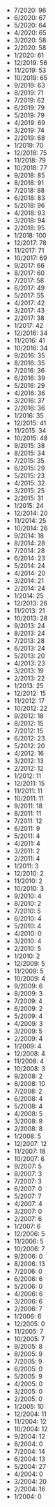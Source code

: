 *  7/2020: 96
*  6/2020: 67
*  5/2020: 64
*  4/2020: 65
*  3/2020: 58
*  2/2020: 58
*  1/2020: 61
*  12/2019: 56
*  11/2019: 53
*  10/2019: 65
*  9/2019: 63
*  8/2019: 71
*  7/2019: 62
*  6/2019: 79
*  5/2019: 79
*  4/2019: 69
*  3/2019: 74
*  2/2019: 68
*  1/2019: 70
*  12/2018: 75
*  11/2018: 79
*  10/2018: 77
*  9/2018: 85
*  8/2018: 91
*  7/2018: 88
*  6/2018: 83
*  5/2018: 96
*  4/2018: 93
*  3/2018: 94
*  2/2018: 95
*  1/2018: 100
*  12/2017: 78
*  11/2017: 71
*  10/2017: 69
*  9/2017: 66
*  8/2017: 60
*  7/2017: 58
*  6/2017: 49
*  5/2017: 55
*  4/2017: 42
*  3/2017: 43
*  2/2017: 38
*  1/2017: 42
*  12/2016: 34
*  11/2016: 41
*  10/2016: 34
*  9/2016: 35
*  8/2016: 35
*  7/2016: 36
*  6/2016: 39
*  5/2016: 29
*  4/2016: 36
*  3/2016: 37
*  2/2016: 36
*  1/2016: 35
*  12/2015: 41
*  11/2015: 34
*  10/2015: 48
*  9/2015: 38
*  8/2015: 34
*  7/2015: 35
*  6/2015: 29
*  5/2015: 23
*  4/2015: 32
*  3/2015: 25
*  2/2015: 31
*  1/2015: 24
*  12/2014: 20
*  11/2014: 25
*  10/2014: 26
*  9/2014: 18
*  8/2014: 28
*  7/2014: 28
*  6/2014: 23
*  5/2014: 24
*  4/2014: 20
*  3/2014: 21
*  2/2014: 24
*  1/2014: 25
*  12/2013: 26
*  11/2013: 21
*  10/2013: 28
*  9/2013: 24
*  8/2013: 24
*  7/2013: 28
*  6/2013: 24
*  5/2013: 20
*  4/2013: 23
*  3/2013: 19
*  2/2013: 22
*  1/2013: 25
*  12/2012: 15
*  11/2012: 17
*  10/2012: 22
*  9/2012: 18
*  8/2012: 15
*  7/2012: 15
*  6/2012: 23
*  5/2012: 20
*  4/2012: 16
*  3/2012: 13
*  2/2012: 12
*  1/2012: 11
*  12/2011: 15
*  11/2011: 11
*  10/2011: 11
*  9/2011: 18
*  8/2011: 11
*  7/2011: 12
*  6/2011: 9
*  5/2011: 4
*  4/2011: 4
*  3/2011: 2
*  2/2011: 4
*  1/2011: 3
*  12/2010: 2
*  11/2010: 2
*  10/2010: 3
*  9/2010: 4
*  8/2010: 2
*  7/2010: 5
*  6/2010: 4
*  5/2010: 4
*  4/2010: 0
*  3/2010: 4
*  2/2010: 5
*  1/2010: 2
*  12/2009: 5
*  11/2009: 5
*  10/2009: 4
*  9/2009: 6
*  8/2009: 3
*  7/2009: 4
*  6/2009: 2
*  5/2009: 4
*  4/2009: 3
*  3/2009: 5
*  2/2009: 4
*  1/2009: 4
*  12/2008: 4
*  11/2008: 4
*  10/2008: 3
*  9/2008: 2
*  8/2008: 10
*  7/2008: 2
*  6/2008: 4
*  5/2008: 4
*  4/2008: 5
*  3/2008: 9
*  2/2008: 8
*  1/2008: 5
*  12/2007: 12
*  11/2007: 18
*  10/2007: 6
*  9/2007: 5
*  8/2007: 3
*  7/2007: 3
*  6/2007: 0
*  5/2007: 7
*  4/2007: 4
*  3/2007: 0
*  2/2007: 6
*  1/2007: 6
*  12/2006: 5
*  11/2006: 5
*  10/2006: 7
*  9/2006: 0
*  8/2006: 13
*  7/2006: 0
*  6/2006: 6
*  5/2006: 0
*  4/2006: 6
*  3/2006: 6
*  2/2006: 7
*  1/2006: 6
*  12/2005: 0
*  11/2005: 7
*  10/2005: 7
*  9/2005: 8
*  8/2005: 9
*  7/2005: 9
*  6/2005: 0
*  5/2005: 9
*  4/2005: 0
*  3/2005: 0
*  2/2005: 0
*  1/2005: 10
*  12/2004: 11
*  11/2004: 12
*  10/2004: 12
*  9/2004: 12
*  8/2004: 0
*  7/2004: 14
*  6/2004: 13
*  5/2004: 27
*  4/2004: 0
*  3/2004: 20
*  2/2004: 16
*  1/2004: 0